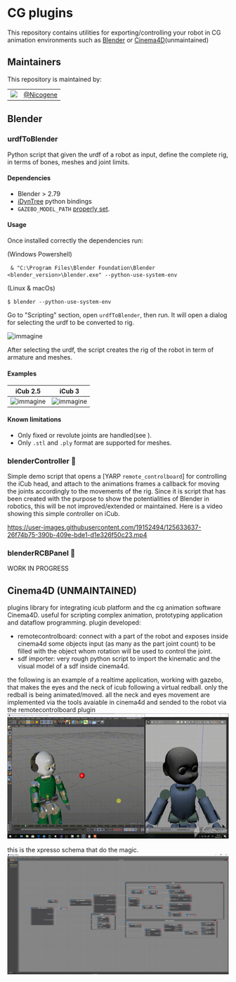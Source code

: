 # CG plugins
This repository contains utilities for exporting/controlling your robot in CG animation environments such as [Blender](https://www.blender.org/) or [Cinema4D](https://www.maxon.net/en/cinema-4d)(unmaintained)

## Maintainers
This repository is maintained by:

| | |
|:---:|:---:|
| [<img src="https://github.com/Nicogene.png" width="40">](https://github.com/niNicogenecogene) | [@Nicogene](https://github.com/Nicogene) |

## Blender
### urdfToBlender
Python script that given the urdf of a robot as input, define the complete rig, in terms of bones, meshes and joint limits.
#### Dependencies
- Blender > 2.79
- [iDynTree](https://github.com/robotology/idyntree) python bindings
- `GAZEBO_MODEL_PATH` [properly set](https://github.com/robotology/icub-models#use-the-models-with-gazebo).
#### Usage
Once installed correctly the dependencies run:

(Windows Powershell)
```
 & "C:\Program Files\Blender Foundation\Blender <blender_version>\blender.exe" --python-use-system-env
```
(Linux & macOs)
```
$ blender --python-use-system-env
```

Go to "Scripting" section, open `urdfToBlender`, then run.
It will open a dialog for selecting the urdf to be converted to rig.

![immagine](https://user-images.githubusercontent.com/19152494/126337119-6b899183-1f2a-413c-8b88-4e5727818891.png)

After selecting the urdf, the script creates the rig of the robot in term of armature and meshes.

#### Examples

|**iCub 2.5** | **iCub 3**|
|:---:|:---:|
| ![immagine](https://user-images.githubusercontent.com/19152494/126991916-39b97bd1-da3b-4114-8597-9d835ad835a1.png) | ![immagine](https://user-images.githubusercontent.com/19152494/126991957-feb4eb6b-5ae0-4d3b-bfef-4ec05a5eaf10.png) |







#### Known limitations
- Only fixed or revolute joints are handled(see ).
- Only `.stl` and `.ply` format are supported for meshes.

### blenderController 🚧
Simple demo script that opens a [YARP `remote_controlboard`] for controlling the iCub head, and attach to the animations frames a callback for moving the joints accordingly to the movements of the rig.
Since it is script that has been created with the purpose to show the potentialities of Blender in robotics, this will be not improved/extended or maintained.
Here is a video showing this simple controller on iCub.

https://user-images.githubusercontent.com/19152494/125633637-26f74b75-390b-409e-bde1-d1e326f50c23.mp4

### blenderRCBPanel 🚧
WORK IN PROGRESS

## Cinema4D (UNMAINTAINED)
plugins library for integrating icub platform and the cg animation software Cinema4D. useful for scripting complex animation,
prototyping application and dataflow programming.
plugin developed:
- remotecontrolboard: connect with a part of the robot and exposes inside cinema4d some objects input (as many as the part joint count)
to be filled with the object whom rotation will be used to control the joint.
- sdf importer: very rough python script to import the kinematic and the visual model of a sdf inside cinema4d.

the following is an example of a realtime application, working with gazebo, that makes the eyes and
the neck of icub following a virtual redball. only the redball is being animated/moved. all the neck and eyes movement are
implemented via the tools avaiable in cinema4d and sended to the robot via the remotecontrolboard plugin
![xpresso schema](assets/icub_cinema.gif)

this is the xpresso schema that do the magic.
![xpresso schema](assets/icub_cinema.png)
